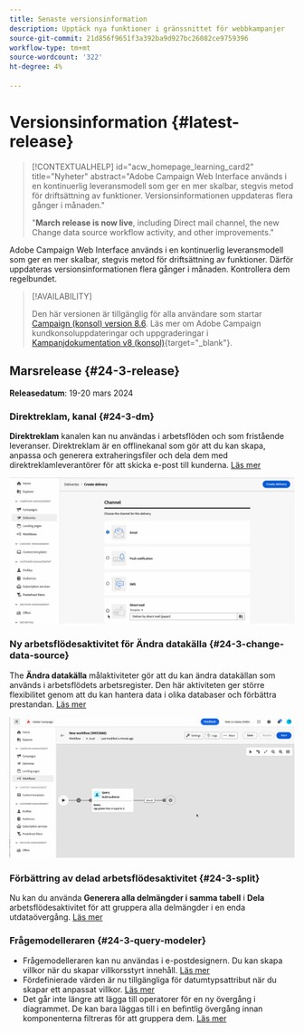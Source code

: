 ```yaml
---
title: Senaste versionsinformation
description: Upptäck nya funktioner i gränssnittet för webbkampanjer
source-git-commit: 21d856f9651f3a392ba9d927bc26082ce9759396
workflow-type: tm+mt
source-wordcount: '322'
ht-degree: 4%

---
```


# Versionsinformation {#latest-release}


>[!CONTEXTUALHELP]
>id="acw_homepage_learning_card2"
>title="Nyheter"
>abstract="Adobe Campaign Web Interface används i en kontinuerlig leveransmodell som ger en mer skalbar, stegvis metod för driftsättning av funktioner. Versionsinformationen uppdateras flera gånger i månaden."
>
>"**March release is now live**, including Direct mail channel, the new Change data source workflow activity, and other improvements."


<!--Last update: **March 19, 2024**-->

Adobe Campaign Web Interface används i en kontinuerlig leveransmodell som ger en mer skalbar, stegvis metod för driftsättning av funktioner. Därför uppdateras versionsinformationen flera gånger i månaden. Kontrollera dem regelbundet.

>[!AVAILABILITY]
>
>Den här versionen är tillgänglig för alla användare som startar [Campaign (konsol) version 8.6](https://experienceleague.adobe.com/docs/campaign/campaign-v8/releases/release-notes.html). Läs mer om Adobe Campaign kundkonsoluppdateringar och uppgraderingar i [Kampanjdokumentation v8 (konsol)](https://experienceleague.adobe.com/docs/campaign/campaign-v8/releases/upgrades.html){target="_blank"}.

## Marsrelease {#24-3-release}

**Releasedatum**: 19-20 mars 2024

### Direktreklam, kanal {#24-3-dm}

**Direktreklam** kanalen kan nu användas i arbetsflöden och som fristående leveranser. Direktreklam är en offlinekanal som gör att du kan skapa, anpassa och generera extraheringsfiler och dela dem med direktreklamleverantörer för att skicka e-post till kunderna. [Läs mer](../direct-mail/gs-direct-mail.md)

![](../assets/do-not-localize/direct-mail.gif)

### Ny arbetsflödesaktivitet för Ändra datakälla {#24-3-change-data-source}

The **Ändra datakälla** målaktiviteter gör att du kan ändra datakällan som används i arbetsflödets arbetsregister. Den här aktiviteten ger större flexibilitet genom att du kan hantera data i olika databaser och förbättra prestandan. [Läs mer](../workflows/activities/change-data-source.md)

![](../assets/do-not-localize/change-data-source.gif)

### Förbättring av delad arbetsflödesaktivitet {#24-3-split}

Nu kan du använda **Generera alla delmängder i samma tabell** i **Dela** arbetsflödesaktivitet för att gruppera alla delmängder i en enda utdataövergång. [Läs mer](../workflows/activities/split.md)

### Frågemodelleraren {#24-3-query-modeler}

* Frågemodelleraren kan nu användas i e-postdesignern. Du kan skapa villkor när du skapar villkorsstyrt innehåll. [Läs mer](../personalization/conditions.md)
* Fördefinierade värden är nu tillgängliga för datumtypsattribut när du skapar ett anpassat villkor. [Läs mer](../query/build-query.md)
* Det går inte längre att lägga till operatorer för en ny övergång i diagrammet. De kan bara läggas till i en befintlig övergång innan komponenterna filtreras för att gruppera dem. [Läs mer](../query/build-query.md)
